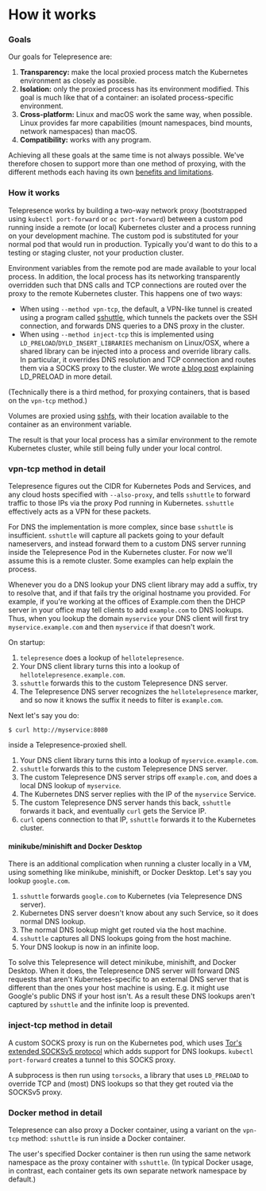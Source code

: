 # How it works

### Goals

Our goals for Telepresence are:

1. **Transparency:** make the local proxied process match the Kubernetes environment as closely as possible.
2. **Isolation:** only the proxied process has its environment modified.
    This goal is much like that of a container: an isolated process-specific environment.
3. **Cross-platform:** Linux and macOS work the same way, when possible.
   Linux provides far more capabilities (mount namespaces, bind mounts, network namespaces) than macOS.
4. **Compatibility:** works with any program.

Achieving all these goals at the same time is not always possible.
We've therefore chosen to support more than one method of proxying, with the different methods each having its own [benefits and limitations](/reference/methods.html).

### How it works

Telepresence works by building a two-way network proxy (bootstrapped using `kubectl port-forward` or `oc port-forward`) between a custom pod running inside a remote (or local) Kubernetes cluster and a process running on your development machine.
The custom pod is substituted for your normal pod that would run in production.
Typically you'd want to do this to a testing or staging cluster, not your production cluster.

Environment variables from the remote pod are made available to your local process.
In addition, the local process has its networking transparently overridden such that DNS calls and TCP connections are routed over the proxy to the remote Kubernetes cluster.
This happens one of two ways:

* When using `--method vpn-tcp`, the default, a VPN-like tunnel is created using a program called [sshuttle](http://sshuttle.readthedocs.io/), which tunnels the packets over the SSH connection, and forwards DNS queries to a DNS proxy in the cluster.
* When using `--method inject-tcp` this is implemented using `LD_PRELOAD`/`DYLD_INSERT_LIBRARIES` mechanism on Linux/OSX, where a shared library can be injected into a process and override library calls.
  In particular, it overrides DNS resolution and TCP connection and routes them via a SOCKS proxy to the cluster.
  We wrote [a blog post](https://www.datawire.io/code-injection-on-linux-and-macos/) explaining LD_PRELOAD in more detail.

(Technically there is a third method, for proxying containers, that is based on the `vpn-tcp` method.)

Volumes are proxied using [sshfs](https://github.com/libfuse/sshfs), with their location available to the container as an environment variable.

The result is that your local process has a similar environment to the remote Kubernetes cluster, while still being fully under your local control.

### vpn-tcp method in detail

Telepresence figures out the CIDR for Kubernetes Pods and Services, and any cloud hosts specified with `--also-proxy`, and tells `sshuttle` to forward traffic to those IPs via the proxy Pod running in Kubernetes.
`sshuttle` effectively acts as a VPN for these packets.

For DNS the implementation is more complex, since base `sshuttle` is insufficient.
`sshuttle` will capture all packets going to your default nameservers, and instead forward them to a custom DNS server running inside the Telepresence Pod in the Kubernetes cluster.
For now we'll assume this is a remote cluster.
Some examples can help explain the process.

Whenever you do a DNS lookup your DNS client library may add a suffix, try to resolve that, and if that fails try the original hostname you provided.
For example, if you're working at the offices of Example.com then the DHCP server in your office may tell clients to add `example.com` to DNS lookups.
Thus, when you lookup the domain `myservice` your DNS client will first try `myservice.example.com` and then `myservice` if that doesn't work.

On startup:

1. `telepresence` does a lookup of `hellotelepresence`.
2. Your DNS client library turns this into a lookup of `hellotelepresence.example.com`.
3. `sshuttle` forwards this to the custom Telepresence DNS server.
4. The Telepresence DNS server recognizes the `hellotelepresence` marker, and so now it knows the suffix it needs to filter is `example.com`.

Next let's say you do:

```console
$ curl http://myservice:8080
```

inside a Telepresence-proxied shell.

1. Your DNS client library turns this into a lookup of `myservice.example.com`.
2. `sshuttle` forwards this to the custom Telepresence DNS server.
3. The custom Telepresence DNS server strips off `example.com`, and does a local DNS lookup of `myservice`.
4. The Kubernetes DNS server replies with the IP of the `myservice` Service.
5. The custom Telepresence DNS server hands this back, `sshuttle` forwards it back, and eventually `curl` gets the Service IP.
6. `curl` opens connection to that IP, `sshuttle` forwards it to the Kubernetes cluster.

#### minikube/minishift and Docker Desktop

There is an additional complication when running a cluster locally in a VM, using something like minikube, minishift, or Docker Desktop.
Let's say you lookup `google.com`.

1. `sshuttle` forwards `google.com` to Kubernetes (via Telepresence DNS server).
2. Kubernetes DNS server doesn't know about any such Service, so it does normal DNS lookup.
3. The normal DNS lookup might get routed via the host machine.
4. `sshuttle` captures all DNS lookups going from the host machine.
5. Your DNS lookup is now in an infinite loop.

To solve this Telepresence will detect minikube, minishift, and Docker Desktop.
When it does, the Telepresence DNS server will forward DNS requests that aren't Kubernetes-specific to an external DNS server that is different than the ones your host machine is using.
E.g. it might use Google's public DNS if your host isn't.
As a result these DNS lookups aren't captured by `sshuttle` and the infinite loop is prevented.

### inject-tcp method in detail

A custom SOCKS proxy is run on the Kubernetes pod, which uses [Tor's extended SOCKSv5 protocol](https://gitweb.torproject.org/torsocks.git/tree/doc/socks/socks-extensions.txt) which adds support for DNS lookups.
`kubectl port-forward` creates a tunnel to this SOCKS proxy.

A subprocess is then run using `torsocks`, a library that uses `LD_PRELOAD` to override TCP and (most) DNS lookups so that they get routed via the SOCKSv5 proxy.

### Docker method in detail

Telepresence can also proxy a Docker container, using a variant on the `vpn-tcp` method: `sshuttle` is run inside a Docker container.

The user's specified Docker container is then run using the same network namespace as the proxy container with `sshuttle`.
(In typical Docker usage, in contrast, each container gets its own separate network namespace by default.)
